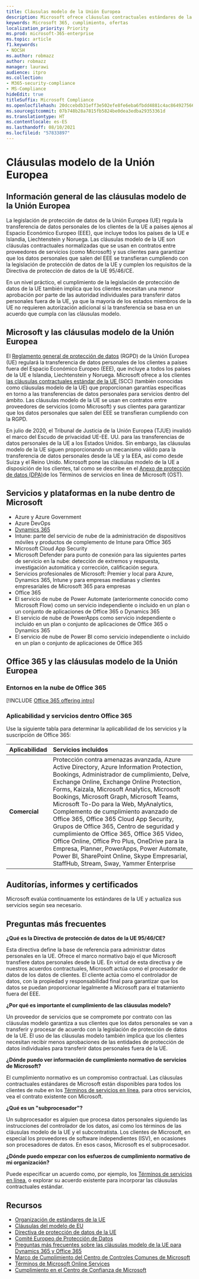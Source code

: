 ```yaml
---
title: Cláusulas modelo de la Unión Europea
description: Microsoft ofrece cláusulas contractuales estándares de la UE, garantías para las transferencias de datos personales.
keywords: Microsoft 365, cumplimiento, ofertas
localization_priority: Priority
ms.prod: microsoft-365-enterprise
ms.topic: article
f1.keywords:
- NOCSH
ms.author: robmazz
author: robmazz
manager: laurawi
audience: itpro
ms.collection:
- M365-security-compliance
- MS-Compliance
hideEdit: true
titleSuffix: Microsoft Compliance
ms.openlocfilehash: 20dccebdb31eff3e502efe8fe6eba6fbdd4881c4ac864927566fc786dff09a15
ms.sourcegitcommit: 07b748b28a7815fb5824be0dea3edba29353361d
ms.translationtype: HT
ms.contentlocale: es-ES
ms.lasthandoff: 08/10/2021
ms.locfileid: "57833897"
---
```

# <a name="european-union-model-clauses"></a>Cláusulas modelo de la Unión Europea

## <a name="european-union-model-clauses-overview"></a>Información general de las cláusulas modelo de la Unión Europea

La legislación de protección de datos de la Unión Europea (UE) regula la transferencia de datos personales de los clientes de la UE a países ajenos al Espacio Económico Europeo (EEE), que incluye todos los países de la UE e Islandia, Liechtenstein y Noruega. Las cláusulas modelo de la UE son cláusulas contractuales normalizadas que se usan en contratos entre proveedores de servicios (como Microsoft) y sus clientes para garantizar que los datos personales que salen del EEE se transfieran cumpliendo con la legislación de protección de datos de la UE y cumplen los requisitos de la Directiva de protección de datos de la UE 95/46/CE.

En un nivel práctico, el cumplimiento de la legislación de protección de datos de la UE también implica que los clientes necesitan una menor aprobación por parte de las autoridad individuales para transferir datos personales fuera de la UE, ya que la mayoría de los estados miembros de la UE no requieren autorización adicional si la transferencia se basa en un acuerdo que cumpla con las cláusulas modelo.

## <a name="microsoft-and-european-union-model-clauses"></a>Microsoft y las cláusulas modelo de la Unión Europea

El [Reglamento general de protección de datos](/compliance/regulatory/gdpr) (RGPD) de la Unión Europea (UE) regulará la transferencia de datos personales de los clientes a países fuera del Espacio Económico Europeo (EEE), que incluye a todos los países de la UE e Islandia, Liechtenstein y Noruega. Microsoft ofrece a los clientes[ las cláusulas contractuales estándar de la UE ](https://ec.europa.eu/info/law/law-topic/data-protection/international-dimension-data-protection/standard-contractual-clauses-scc_en) (SCC) (también conocidas como cláusulas modelo de la UE) que proporcionan garantías específicas en torno a las transferencias de datos personales para servicios dentro del ámbito. Las cláusulas modelo de la UE se usan en contratos entre proveedores de servicios (como Microsoft) y sus clientes para garantizar que los datos personales que salen del EEE se transfieran cumpliendo con la RGPD.

En julio de 2020, el Tribunal de Justicia de la Unión Europea (TJUE) invalidó el marco del Escudo de privacidad UE-EE. UU. para las transferencias de datos personales de la UE a los Estados Unidos. Sin embargo, las cláusulas modelo de la UE siguen proporcionando un mecanismo válido para la transferencia de datos personales desde la UE y la EEA, así como desde Suiza y el Reino Unido. Microsoft pone las cláusulas modelo de la UE a disposición de los clientes, tal como se describe en el [Anexo de protección de datos (DPA)](https://aka.ms/DPA)de los Términos de servicios en línea de Microsoft (OST).

## <a name="microsoft-in-scope-cloud-platforms--services"></a>Servicios y plataformas en la nube dentro de Microsoft 

- Azure y Azure Government
- Azure DevOps
- [Dynamics 365](https://aka.ms/d365-compliance-list)
- Intune: parte del servicio de nube de la administración de dispositivos móviles y productos de complemento de Intune para Office 365
- Microsoft Cloud App Security
- Microsoft Defender para punto de conexión para las siguientes partes de servicio en la nube: detección de extremos y respuesta, investigación automática y corrección, calificación segura.
- Servicios profesionales de Microsoft: Premier y local para Azure, Dynamics 365, Intune y para empresas medianas y clientes empresariales de Microsoft 365 para empresas
- Office 365
- El servicio de nube de Power Automate (anteriormente conocido como Microsoft Flow) como un servicio independiente o incluido en un plan o un conjunto de aplicaciones de Office 365 o Dynamics 365
- El servicio de nube de PowerApps como servicio independiente o incluido en un plan o conjunto de aplicaciones de Office 365 o Dynamics 365
- El servicio de nube de Power BI como servicio independiente o incluido en un plan o conjunto de aplicaciones de Office 365

## <a name="office-365-and-european-union-model-clauses"></a>Office 365 y las cláusulas modelo de la Unión Europea

### <a name="office-365-cloud-environments"></a>Entornos en la nube de Office 365

[!INCLUDE [Office 365 offering intro](../includes/o365-offering-introduction.md)]

### <a name="office-365-applicability-and-in-scope-services"></a>Aplicabilidad y servicios dentro Office 365

Use la siguiente tabla para determinar la aplicabilidad de los servicios y la suscripción de Office 365:

| **Aplicabilidad** | **Servicios incluidos** |
|:------------------|:----------------------|
| **Comercial** | Protección contra amenazas avanzada, Azure Active Directory, Azure Information Protection, Bookings, Administrador de cumplimiento, Delve, Exchange Online, Exchange Online Protection, Forms, Kaizala, Microsoft Analytics, Microsoft Bookings, Microsoft Graph, Microsoft Teams, Microsoft To-Do para la Web, MyAnalytics, Complemento de cumplimiento avanzado de Office 365, Office 365 Cloud App Security, Grupos de Office 365, Centro de seguridad y cumplimiento de Office 365, Office 365 Video, Office Online, Office Pro Plus, OneDrive para la Empresa, Planner, PowerApps, Power Automate, Power BI, SharePoint Online, Skype Empresarial, StaffHub, Stream, Sway, Yammer Enterprise |

## <a name="audits-reports-and-certificates"></a>Auditorías, informes y certificados

Microsoft evalúa continuamente los estándares de la UE y actualiza sus servicios según sea necesario.

## <a name="frequently-asked-questions"></a>Preguntas más frecuentes

**¿Qué es la Directiva de protección de datos de la UE 95/46/CE?**

Esta directiva define la base de referencia para administrar datos personales en la UE. Ofrece el marco normativo bajo el que Microsoft transfiere datos personales desde la UE. En virtud de esta directiva y de nuestros acuerdos contractuales, Microsoft actúa como el procesador de datos de los datos de clientes. El cliente actúa como el controlador de datos, con la propiedad y responsabilidad final para garantizar que los datos se puedan proporcionar legalmente a Microsoft para el tratamiento fuera del EEE.

**¿Por qué es importante el cumplimiento de las cláusulas modelo?**

Un proveedor de servicios que se compromete por contrato con las cláusulas modelo garantiza a sus clientes que los datos personales se van a transferir y procesar de acuerdo con la legislación de protección de datos de la UE. El uso de las cláusulas modelo también implica que los clientes necesitan recibir menos aprobaciones de las entidades de protección de datos individuales para transferir datos personales fuera de la UE.

**¿Dónde puedo ver información de cumplimiento normativo de servicios de Microsoft?**

El cumplimiento normativo es un compromiso contractual. Las cláusulas contractuales estándares de Microsoft están disponibles para todos los clientes de nube en los [Términos de servicios en línea](https://aka.ms/Online-Services-Terms), para otros servicios, vea el contrato existente con Microsoft.

**¿Qué es un "subprocesador"?**

Un subprocesador es alguien que procesa datos personales siguiendo las instrucciones del controlador de los datos, así como los términos de las cláusulas modelo de la UE y el subcontratista. Los clientes de Microsoft, en especial los proveedores de software independientes (ISV), en ocasiones son procesadores de datos. En esos casos, Microsoft es el subprocesador.

**¿Dónde puedo empezar con los esfuerzos de cumplimiento normativo de mi organización?**

Puede especificar un acuerdo como, por ejemplo, los [Términos de servicios en línea](https://aka.ms/Online-Services-Terms), o explorar su acuerdo existente para incorporar las cláusulas contractuales estándar.

## <a name="resources"></a>Recursos

- [Organización de estándares de la UE](https://eur-lex.europa.eu/)
- [Cláusulas del modelo de EU](https://aka.ms/EU-model_clauses)
- [Directiva de protección de datos de la UE](https://aka.ms/EU-DPD)
- [Comité Europeo de Protección de Datos](https://edpb.europa.eu/)
- [Preguntas más frecuentes sobre las cláusulas modelo de la UE para Dynamics 365 y Office 365](https://products.office.com/business/office-365-trust-center-eu-model-clauses-faq)
- [Marco de Cumplimiento del Centro de Controles Comunes de Microsoft](https://www.microsoft.com/trustcenter/common-controls-hub)
- [Términos de Microsoft Online Services](https://aka.ms/Online-Services-Terms)
- [Cumplimiento en el Centro de Confianza de Microsoft](https://www.microsoft.com/trust-center/compliance/compliance-overview)
